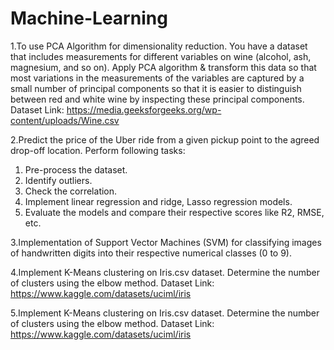 # Machine-Learning
1.To use PCA Algorithm for dimensionality reduction.
You have a dataset that includes measurements for different variables on wine
(alcohol, ash, magnesium, and so on). Apply PCA algorithm & transform this data
so that most variations in the measurements of the variables are captured by a small
number of principal components so that it is easier to distinguish between red and
white wine by inspecting these principal components.
Dataset Link: https://media.geeksforgeeks.org/wp-content/uploads/Wine.csv

2.Predict the price of the Uber ride from a given pickup point to the agreed drop-off
location. Perform following tasks:
  1. Pre-process the dataset.
  2. Identify outliers.
  3. Check the correlation.
  4. Implement linear regression and ridge, Lasso regression models.
  5. Evaluate the models and compare their respective scores like R2, RMSE, etc.

3.Implementation of Support Vector Machines (SVM) for classifying images of handwritten digits into their respective numerical classes (0 to 9).

4.Implement K-Means clustering on Iris.csv dataset. Determine the number of clusters
using the elbow method.
Dataset Link: https://www.kaggle.com/datasets/uciml/iris

5.Implement K-Means clustering on Iris.csv dataset. Determine the number of clusters
using the elbow method.
Dataset Link: https://www.kaggle.com/datasets/uciml/iris
